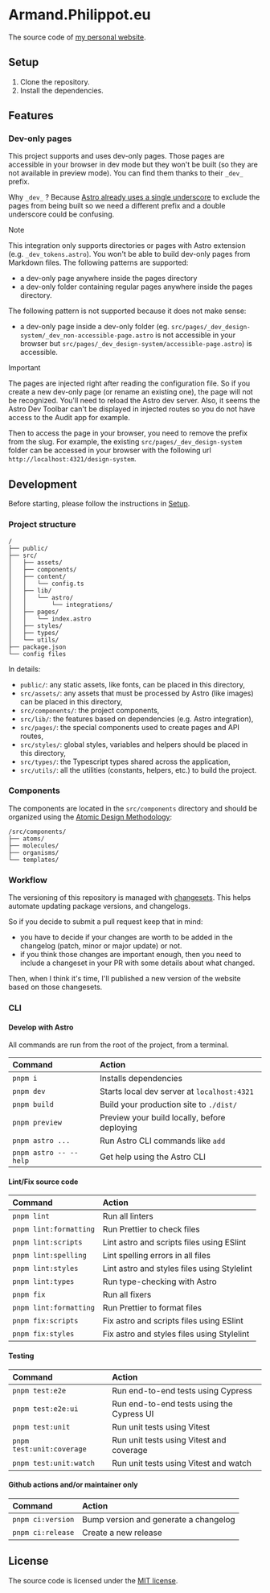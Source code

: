 # Armand.Philippot.eu

The source code of [my personal website](https://armand.philippot.eu).

## Setup

1. Clone the repository.
2. Install the dependencies.

## Features

### Dev-only pages

This project supports and uses dev-only pages. Those pages are accessible in your browser in dev mode but they won't be built (so they are not available in preview mode). You can find them thanks to their `_dev_` prefix.

Why `_dev_` ? Because [Astro already uses a single underscore](https://docs.astro.build/en/guides/routing/#excluding-pages) to exclude the pages from being built so we need a different prefix and a double underscore could be confusing.

> [!Note]
> This integration only supports directories or pages with Astro extension (e.g. `_dev_tokens.astro`). You won't be able to build dev-only pages from Markdown files.
> The following patterns are supported:

- a dev-only page anywhere inside the pages directory
- a dev-only folder containing regular pages anywhere inside the pages directory.

The following pattern is not supported because it does not make sense:

- a dev-only page inside a dev-only folder (eg. `src/pages/_dev_design-system/_dev_non-accessible-page.astro` is not accessible in your browser but `src/pages/_dev_design-system/accessible-page.astro`) is accessible.

> [!IMPORTANT]
> The pages are injected right after reading the configuration file. So if you create a new dev-only page (or rename an existing one), the page will not be recognized. You'll need to reload the Astro dev server.
> Also, it seems the Astro Dev Toolbar can't be displayed in injected routes so you do not have access to the Audit app for example.

Then to access the page in your browser, you need to remove the prefix from the slug. For example, the existing `src/pages/_dev_design-system` folder can be accessed in your browser with the following url `http://localhost:4321/design-system`.

## Development

Before starting, please follow the instructions in [Setup](#setup).

### Project structure

```text
/
├── public/
├── src/
│   ├── assets/
│   ├── components/
│   ├── content/
│   │   └── config.ts
│   ├── lib/
│   │   └── astro/
│   │       └── integrations/
│   ├── pages/
│   │   └── index.astro
│   ├── styles/
│   ├── types/
│   └── utils/
├── package.json
└── config files
```

In details:

- `public/`: any static assets, like fonts, can be placed in this directory,
- `src/assets/`: any assets that must be processed by Astro (like images) can be placed in this directory,
- `src/components/`: the project components,
- `src/lib/`: the features based on dependencies (e.g. Astro integration),
- `src/pages/`: the special components used to create pages and API routes,
- `src/styles/`: global styles, variables and helpers should be placed in this directory,
- `src/types/`: the Typescript types shared across the application,
- `src/utils/`: all the utilities (constants, helpers, etc.) to build the project.

### Components

The components are located in the `src/components` directory and should be organized using the [Atomic Design Methodology](https://atomicdesign.bradfrost.com/chapter-2/):

```text
/src/components/
├── atoms/
├── molecules/
├── organisms/
└── templates/
```

### Workflow

The versioning of this repository is managed with [changesets](https://github.com/changesets/changesets). This helps automate updating package versions, and changelogs.

So if you decide to submit a pull request keep that in mind:

- you have to decide if your changes are worth to be added in the changelog (patch, minor or major update) or not.
- if you think those changes are important enough, then you need to include a changeset in your PR with some details about what changed.

Then, when I think it's time, I'll published a new version of the website based on those changesets.

### CLI

#### Develop with Astro

All commands are run from the root of the project, from a terminal.

| Command                | Action                                       |
| :--------------------- | :------------------------------------------- |
| `pnpm i`               | Installs dependencies                        |
| `pnpm dev`             | Starts local dev server at `localhost:4321`  |
| `pnpm build`           | Build your production site to `./dist/`      |
| `pnpm preview`         | Preview your build locally, before deploying |
| `pnpm astro ...`       | Run Astro CLI commands like `add`            |
| `pnpm astro -- --help` | Get help using the Astro CLI                 |

#### Lint/Fix source code

| Command                | Action                                      |
| :--------------------- | :------------------------------------------ |
| `pnpm lint`            | Run all linters                             |
| `pnpm lint:formatting` | Run Prettier to check files                 |
| `pnpm lint:scripts`    | Lint astro and scripts files using ESlint   |
| `pnpm lint:spelling`   | Lint spelling errors in all files           |
| `pnpm lint:styles`     | Lint astro and styles files using Stylelint |
| `pnpm lint:types`      | Run type-checking with Astro                |
| `pnpm fix`             | Run all fixers                              |
| `pnpm lint:formatting` | Run Prettier to format files                |
| `pnpm fix:scripts`     | Fix astro and scripts files using ESlint    |
| `pnpm fix:styles`      | Fix astro and styles files using Stylelint  |

#### Testing

| Command                   | Action                                    |
| :------------------------ | :---------------------------------------- |
| `pnpm test:e2e`           | Run end-to-end tests using Cypress        |
| `pnpm test:e2e:ui`        | Run end-to-end tests using the Cypress UI |
| `pnpm test:unit`          | Run unit tests using Vitest               |
| `pnpm test:unit:coverage` | Run unit tests using Vitest and coverage  |
| `pnpm test:unit:watch`    | Run unit tests using Vitest and watch     |

#### Github actions and/or maintainer only

| Command           | Action                                |
| :---------------- | :------------------------------------ |
| `pnpm ci:version` | Bump version and generate a changelog |
| `pnpm ci:release` | Create a new release                  |

## License

The source code is licensed under the [MIT license](./LICENSE).
